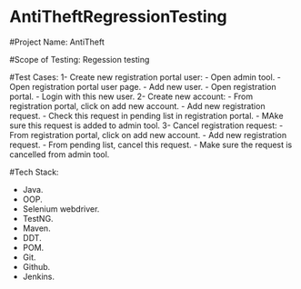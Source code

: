 # AntiTheftRegressionTesting

#Project Name: AntiTheft

#Scope of Testing: Regession testing

#Test Cases:
1- Create new registration portal user:
    - Open admin tool.
    - Open registration portal user page.
    - Add new user.
    - Open registration portal.
    - Login with this new user.
2- Create new account:
    - From registration portal, click on add new account.
    - Add new registration request.
    - Check this request in pending list in registration portal.
    - MAke sure this request is added to admin tool.
3- Cancel registration request:
    - From registration portal, click on add new account.
    - Add new registration request.
    - From pending list, cancel this request.
    - Make sure the request is cancelled from admin tool.
    

#Tech Stack:
- Java.
- OOP.
- Selenium webdriver.
- TestNG.
- Maven.
- DDT.
- POM.
- Git.
- Github.
- Jenkins.

